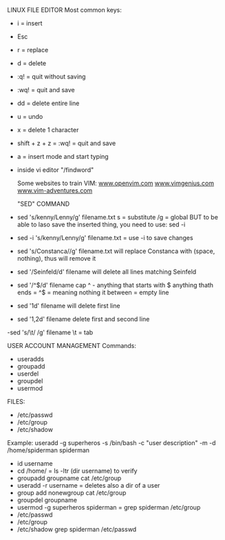 LINUX FILE EDITOR
Most common keys:
- i = insert
- Esc
- r = replace
- d = delete
- :q! = quit without saving
- :wq! = quit and save
- dd = delete entire line
- u = undo
- x = delete 1 character
- shift + z + z = :wq! = quit and save
- a = insert mode and start typing
- inside vi editor "/findword"

  Some websites to train VIM:
  www.openvim.com
  www.vimgenius.com
  www.vim-adventures.com

  "SED" COMMAND
- sed 's/kenny/Lenny/g' filename.txt
s = substitute
/g = global
BUT to be able to laso save the inserted thing, you need to use: sed -i
- sed -i 's/kenny/Lenny/g' filename.txt = use -i to save changes

- sed 's/Constanca//g' filename.txt
will replace Constanca with (space, nothing), thus will remove it

- sed '/Seinfeld/d' filename
will delete all lines matching Seinfeld

- sed '/^$/d' filename
cap ^ - anything that starts with
$ anything thath ends = ^$ = meaning nothing it between = empty line

- sed '1d' filename
will delete first line

- sed '1,2d' filename
delete first and second line

-sed 's/\t/ /g' filename
\t = tab

USER ACCOUNT MANAGEMENT
Commands:
- useradds
- groupadd
- userdel
- groupdel
- usermod

FILES:
- /etc/passwd
- /etc/group
- /etc/shadow

Example: useradd -g superheros -s /bin/bash -c "user description" -m -d /home/spiderman spiderman

- id username
- cd /home/ = ls -ltr (dir username) to verify
- groupadd groupname
cat /etc/group
- useradd -r username = deletes also a dir of a user
- group add nonewgroup
cat /etc/group
- groupdel groupname
- usermod -g superheros spiderman = grep spiderman /etc/group
- /etc/passwd
- /etc/group
- /etc/shadow
grep spiderman /etc/passwd  
